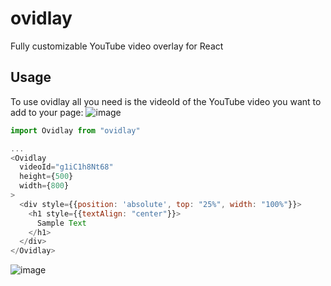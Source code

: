 # ovidlay
Fully customizable YouTube video overlay for React

## Usage

To use ovidlay all you need is the videoId of the YouTube video you want to add to your page:
![image](https://user-images.githubusercontent.com/24358521/89207654-13582100-d589-11ea-9c3d-4ee4365dc57e.png)

```javascript
import Ovidlay from "ovidlay"

...
<Ovidlay 
  videoId="g1iC1h8Nt68" 
  height={500} 
  width={800}
>
  <div style={{position: 'absolute', top: "25%", width: "100%"}}>
    <h1 style={{textAlign: "center"}}>
      Sample Text
    </h1>
  </div>
</Ovidlay>
```
![image](https://user-images.githubusercontent.com/24358521/89209205-d8a3b800-d58b-11ea-9c65-fe578b1c0857.png)
